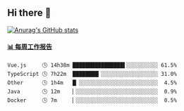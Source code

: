 ## Hi there 👋

[![Anurag's GitHub stats](https://github-readme-stats.vercel.app/api?username=OriLight152)](https://github.com/anuraghazra/github-readme-stats)

<!--
**OriLight152/OriLight152** is a ✨ _special_ ✨ repository because its `README.md` (this file) appears on your GitHub profile.

Here are some ideas to get you started:

- 🔭 I’m currently working on ...
- 🌱 I’m currently learning ...
- 👯 I’m looking to collaborate on ...
- 🤔 I’m looking for help with ...
- 💬 Ask me about ...
- 📫 How to reach me: ...
- 😄 Pronouns: ...
- ⚡ Fun fact: ...
-->

<!-- waka-box start -->
#### <a href="https://gist.github.com/92c8d5b388768c10efcba86e82b7c4fb" target="_blank">📊 每周工作报告</a>
```text
Vue.js     🕓 14h38m ████████████████▌░░░░░░░░░░ 61.5%
TypeScript 🕓 7h22m  ████████▎░░░░░░░░░░░░░░░░░░ 31.0%
Other      🕓 1h4m   █▏░░░░░░░░░░░░░░░░░░░░░░░░░  4.5%
Java       🕓 12m    ▏░░░░░░░░░░░░░░░░░░░░░░░░░░  0.9%
Docker     🕓 7m     ▏░░░░░░░░░░░░░░░░░░░░░░░░░░  0.5%
```
<!-- Powered by https://github.com/journey-ad/waka-box-go . -->
<!-- waka-box end -->
